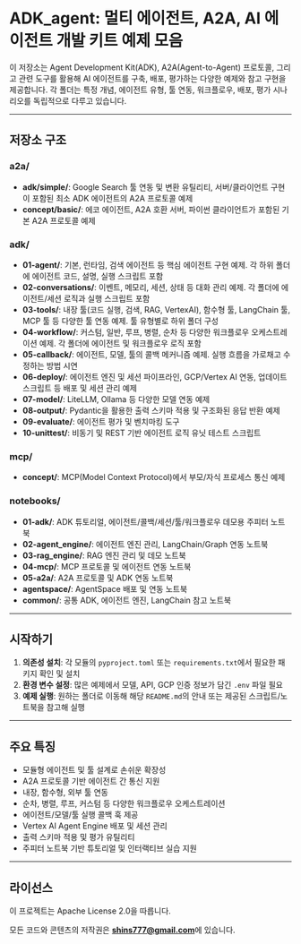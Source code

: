 # ADK_agent: 멀티 에이전트, A2A, AI 에이전트 개발 키트 예제 모음

이 저장소는 Agent Development Kit(ADK), A2A(Agent-to-Agent) 프로토콜, 그리고 관련 도구를 활용해 AI 에이전트를 구축, 배포, 평가하는 다양한 예제와 참고 구현을 제공합니다. 각 폴더는 특정 개념, 에이전트 유형, 툴 연동, 워크플로우, 배포, 평가 시나리오를 독립적으로 다루고 있습니다.

---

## 저장소 구조

### a2a/
- **adk/simple/**: Google Search 툴 연동 및 변환 유틸리티, 서버/클라이언트 구현이 포함된 최소 ADK 에이전트의 A2A 프로토콜 예제
- **concept/basic/**: 에코 에이전트, A2A 호환 서버, 파이썬 클라이언트가 포함된 기본 A2A 프로토콜 예제

### adk/
- **01-agent/**: 기본, 런타임, 검색 에이전트 등 핵심 에이전트 구현 예제. 각 하위 폴더에 에이전트 코드, 설명, 실행 스크립트 포함
- **02-conversations/**: 이벤트, 메모리, 세션, 상태 등 대화 관리 예제. 각 폴더에 에이전트/세션 로직과 실행 스크립트 포함
- **03-tools/**: 내장 툴(코드 실행, 검색, RAG, VertexAI), 함수형 툴, LangChain 툴, MCP 툴 등 다양한 툴 연동 예제. 툴 유형별로 하위 폴더 구성
- **04-workflow/**: 커스텀, 일반, 루프, 병렬, 순차 등 다양한 워크플로우 오케스트레이션 예제. 각 폴더에 에이전트 및 워크플로우 로직 포함
- **05-callback/**: 에이전트, 모델, 툴의 콜백 메커니즘 예제. 실행 흐름을 가로채고 수정하는 방법 시연
- **06-deploy/**: 에이전트 엔진 및 세션 파이프라인, GCP/Vertex AI 연동, 업데이트 스크립트 등 배포 및 세션 관리 예제
- **07-model/**: LiteLLM, Ollama 등 다양한 모델 연동 예제
- **08-output/**: Pydantic을 활용한 출력 스키마 적용 및 구조화된 응답 반환 예제
- **09-evaluate/**: 에이전트 평가 및 벤치마킹 도구
- **10-unittest/**: 비동기 및 REST 기반 에이전트 로직 유닛 테스트 스크립트

### mcp/
- **concept/**: MCP(Model Context Protocol)에서 부모/자식 프로세스 통신 예제

### notebooks/
- **01-adk/**: ADK 튜토리얼, 에이전트/콜백/세션/툴/워크플로우 데모용 주피터 노트북
- **02-agent_engine/**: 에이전트 엔진 관리, LangChain/Graph 연동 노트북
- **03-rag_engine/**: RAG 엔진 관리 및 데모 노트북
- **04-mcp/**: MCP 프로토콜 및 에이전트 연동 노트북
- **05-a2a/**: A2A 프로토콜 및 ADK 연동 노트북
- **agentspace/**: AgentSpace 배포 및 연동 노트북
- **common/**: 공통 ADK, 에이전트 엔진, LangChain 참고 노트북

---

## 시작하기

1. **의존성 설치**: 각 모듈의 `pyproject.toml` 또는 `requirements.txt`에서 필요한 패키지 확인 및 설치
2. **환경 변수 설정**: 많은 예제에서 모델, API, GCP 인증 정보가 담긴 `.env` 파일 필요
3. **예제 실행**: 원하는 폴더로 이동해 해당 `README.md`의 안내 또는 제공된 스크립트/노트북을 참고해 실행

---

## 주요 특징
- 모듈형 에이전트 및 툴 설계로 손쉬운 확장성
- A2A 프로토콜 기반 에이전트 간 통신 지원
- 내장, 함수형, 외부 툴 연동
- 순차, 병렬, 루프, 커스텀 등 다양한 워크플로우 오케스트레이션
- 에이전트/모델/툴 실행 콜백 훅 제공
- Vertex AI Agent Engine 배포 및 세션 관리
- 출력 스키마 적용 및 평가 유틸리티
- 주피터 노트북 기반 튜토리얼 및 인터랙티브 실습 지원

---

## 라이선스

이 프로젝트는 Apache License 2.0을 따릅니다.

모든 코드와 콘텐츠의 저작권은 **shins777@gmail.com**에 있습니다.